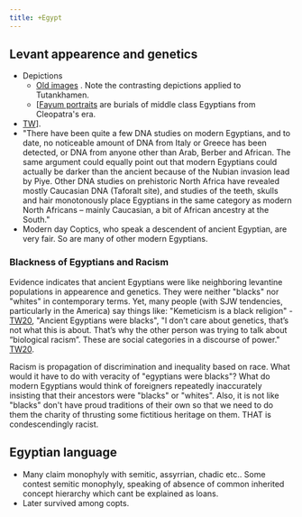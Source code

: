 ```yaml
---
title: +Egypt
---
```


## Levant appearence and genetics
- Depictions
  - [Old images](https://mathildasanthropologyblog.wordpress.com/2008/07/22/the-faces-of-ancient-egypt/) . Note the contrasting depictions applied to Tutankhamen.
  - \[[Fayum portraits](https://mathildasanthropologyblog.wordpress.com/2008/03/04/fayum-portraits/) are burials of middle class Egyptians from Cleopatra's era.
- [TW](https://twitter.com/blog_supplement/status/869797224334675968)\].
- "There have been quite a few DNA studies on modern Egyptians, and to date, no noticeable amount of DNA from Italy or Greece has been detected, or DNA from anyone other than Arab, Berber and African. The same argument could equally point out that modern Egyptians could actually be darker than the ancient because of the Nubian invasion lead by Piye. Other DNA studies on prehistoric North Africa have revealed mostly Caucasian DNA (Taforalt site), and studies of the teeth, skulls and hair monotonously place Egyptians in the same category as modern North Africans – mainly Caucasian, a bit of African ancestry at the South."
- Modern day Coptics, who speak a descendent of ancient Egyptian, are very fair. So are many of other modern Egyptians.

### Blackness of Egyptians and Racism
Evidence indicates that ancient Egyptians were like neighboring levantine populations in appearence and genetics. They were neither "blacks" nor "whites" in contemporary terms. Yet, many people (with SJW tendencies, particularly in the America) say things like: "Kemeticism is a black religion" - [TW20](https://twitter.com/Khenneferitw/status/1268427854972432385), "Ancient Egyptians were blacks", "I don’t care about genetics, that’s not what this is about. That’s why the other person was trying to talk about “biological racism”. These are social categories in a discourse of power." [TW20](https://twitter.com/EPButler/status/1268744232627568643). 

 Racism is propagation of discrimination and inequality based on race. What would it have to do with veracity of "egyptians were blacks"? What do modern Egyptians would think of foreigners repeatedly inaccurately insisting that their ancestors were "blacks" or "whites". Also, it is not like "blacks" don't have proud traditions of their own so that we need to do them the charity of thrusting some fictitious heritage on them. THAT is condescendingly racist.

## Egyptian language

- Many claim monophyly with semitic, assyrrian, chadic etc.. Some contest semitic monophyly, speaking of absence of common inherited concept hierarchy which cant be explained as loans.
- Later survived among copts.
